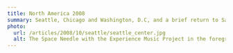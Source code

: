 ```yaml
---
title: North America 2008
summary: Seattle, Chicago and Washington, D.C, and a brief return to San Francisco.
photo:
  url: /articles/2008/10/seattle/seattle_center.jpg
  alt: The Space Needle with the Experience Music Project in the foreground.
---
```

